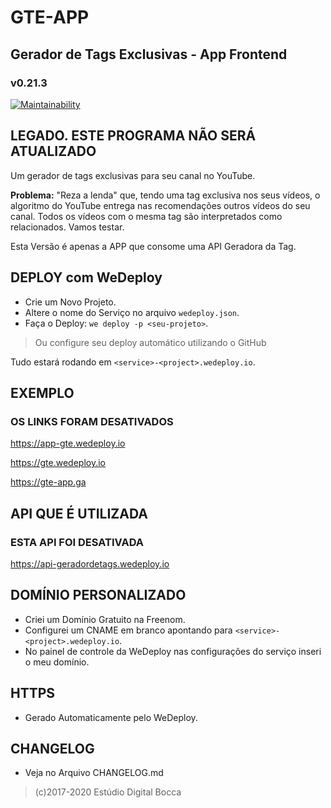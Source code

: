 # GTE-APP

## Gerador de Tags Exclusivas - App Frontend

### v0.21.3

[![Maintainability](https://api.codeclimate.com/v1/badges/6acf83274edb76dfe6c7/maintainability)](https://codeclimate.com/github/digitalbocca/gte-app/maintainability)

## LEGADO. ESTE PROGRAMA NÃO SERÁ ATUALIZADO

Um gerador de tags exclusivas para seu canal no YouTube.

**Problema:** "Reza a lenda" que, tendo uma tag exclusiva nos seus vídeos, o algoritmo do YouTube entrega nas recomendações outros vídeos do seu canal. Todos os vídeos com o mesma tag são interpretados como relacionados. Vamos testar.

Esta Versão é apenas a APP que consome uma API Geradora da Tag.

## DEPLOY com WeDeploy

- Crie um Novo Projeto.
- Altere o nome do Serviço no arquivo `wedeploy.json`.
- Faça o Deploy: `we deploy -p <seu-projeto>`.

> Ou configure seu deploy automático utilizando o GitHub

Tudo estará rodando em `<service>-<project>.wedeploy.io`.

## EXEMPLO

### OS LINKS FORAM DESATIVADOS

<https://app-gte.wedeploy.io>

<https://gte.wedeploy.io>

<https://gte-app.ga>

## API QUE É UTILIZADA

### ESTA API FOI DESATIVADA

<https://api-geradordetags.wedeploy.io>

## DOMÍNIO PERSONALIZADO

- Criei um Domínio Gratuito na Freenom.
- Configurei um CNAME em branco apontando para `<service>-<project>.wedeploy.io`.
- No painel de controle da WeDeploy nas configurações do serviço inseri o meu domínio.

## HTTPS

- Gerado Automaticamente pelo WeDeploy.

## CHANGELOG

- Veja no Arquivo CHANGELOG.md

>(c)2017-2020 Estúdio Digital Bocca
